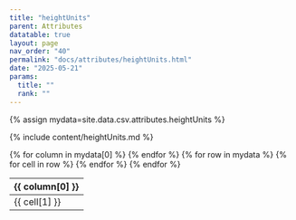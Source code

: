 ```yaml
---
title: "heightUnits"
parent: Attributes
datatable: true
layout: page
nav_order: "40"
permalink: "docs/attributes/heightUnits.html"
date: "2025-05-21"
params:
  title: ""
  rank: ""
---
```

{% assign mydata=site.data.csv.attributes.heightUnits %} 

{% include content/heightUnits.md %}

<table id="myTable" class="display" style="width:100%">
    <thead>
    {% for column in mydata[0] %}
        <th>{{ column[0] }}</th>
    {% endfor %}
    </thead>
    <tbody>
    {% for row in mydata %}
        <tr>
        {% for cell in row %}
            <td>{{ cell[1] }}</td>
        {% endfor %}
        </tr>
    {% endfor %}
    </tbody>
</table>
<script type="text/javascript">
  $(document).ready(function () {
    $('#myTable').DataTable({
      responsive: true,
      deferRender: false,
      paging: false,
      order: [],
    });
  });
</script>
